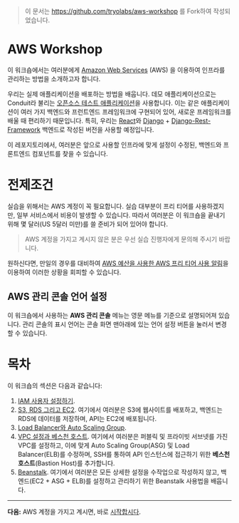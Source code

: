 > 이 문서는 https://github.com/tryolabs/aws-workshop 를 Fork하여 작성되었습니다.

# AWS Workshop

이 워크숍에서는 여러분에게 [Amazon Web Services](https://aws.amazon.com/) (AWS) 을 이용하여 인프라를 관리하는 방법을 소개하고자 합니다.

우리는 실제 애플리케이션을 배포하는 방법을 배웁니다.
데모 애플리케이션으로는 Conduit라 불리는 [오픈소스 테스트 애플리케이션](https://github.com/gothinkster/realworld)을 사용합니다.
이는 같은 애플리케이션이 여러 가지 백엔드와 프런트엔드 프레임워크에 구현되어 있어,
새로운 프레임워크를 배울 때 편리하기 때문입니다.
특히, 우리는 [React](https://reactjs.org/)와 [Django](https://www.djangoproject.com/) + [Django-Rest-Framework](http://www.django-rest-framework.org/) 백엔드로 작성된 버전을 사용할 예정입니다.

이 레포지토리에서, 
여러분은 앞으로 사용할 인프라에 맞게 설정이 수정된,
백엔드와 프론트엔드 컴포넌트를 찾을 수 있습니다.

# 전제조건

실습을 위해서는 AWS 계정이 꼭 필요합니다.
실습 대부분이 프리 티어를 사용하겠지만, 일부 서비스에서 비용이 발생할 수 있습니다.
따라서 여러분은 이 워크숍을 끝내기 위해 몇 달러(US 5달러 미만)를 쓸 준비가 되어 있어야 합니다.
> AWS 계정을 가지고 계시지 않은 분은 우선 실습 진행자에게 문의해 주시기 바랍니다. 

원하신다면,
만일의 경우를 대비하여
[AWS 예산을 사용한 AWS 프리 티어 사용 알림](http://docs.aws.amazon.com/awsaccountbilling/latest/aboutv2/free-tier-alarms.html)을 이용하여 이러한 상황을 회피할 수 있습니다.

## AWS 관리 콘솔 언어 설정

이 워크숍에서 사용하는 **AWS 관리 콘솔** 메뉴는 영문 메뉴를 기준으로 설명되어져 있습니다. 관리 콘솔의 표시 언어는 콘솔 화면 맨아래에 있는 언어 설정 버튼을 눌러서 변경 할 수 있습니다.

# 목차

이 워크숍의 섹션은 다음과 같습니다:

1. [IAM 사용자 설정하기](/workshop/set-up-users.md).
2. [S3, RDS 그리고 EC2](/workshop/s3-web-ec2-api-rds/introduction.md). 
    여기에서 여러분은 S3에 웹사이트를 배포하고, 백엔드는 RDS에 데이터를 저장하며, API는 EC2에 배포됩니다.
3. [Load Balancer와 Auto Scaling Group](/workshop/elb-auto-scaling-group/introduction.md).
4. [VPC 설정과 베스천 호스트](/workshop/vpc-subnets-bastion/introduction.md).
    여기에서 여러분은 퍼블릭 및 프라이빗 서브넷를 가진 VPC를 설정하고, 이에 맞게 Auto Scaling Group(ASG) 및 Load Balancer(ELB)를 수정하며,
    SSH를 통하여 API 인스턴스에 접근하기 위한 **베스천 호스트**(Bastion Host)를 추가합니다.
5. [Beanstalk](/workshop/beanstalk/introduction.md). 
    여기에서 여러분은 모든 상세한 설정을 수작업으로 작성하지 않고, 백엔드(EC2 + ASG + ELB)를 설정하고 관리하기 위한 Beanstalk 사용법을 배웁니다.

---

**다음:** AWS 계정을 가지고 계시면, 바로 [시작합시다](/workshop/set-up-users.md).


